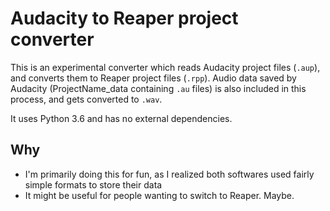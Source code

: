 Audacity to Reaper project converter
=====================================

This is an experimental converter which reads Audacity project files (`.aup`), and converts them to Reaper project files (`.rpp`). Audio data saved by Audacity (ProjectName_data containing `.au` files) is also included in this process, and gets converted to `.wav`.

It uses Python 3.6 and has no external dependencies.


Why
----

- I'm primarily doing this for fun, as I realized both softwares used fairly simple formats to store their data
- It might be useful for people wanting to switch to Reaper. Maybe.

